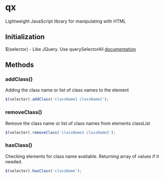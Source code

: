 # qx
Lightweight JavaScript library for manipulating with HTML


## Initialization
$(selector) - Like JQuery. Use querySelectorAll [documentation](https://developer.mozilla.org/ru/docs/Web/API/Document/querySelectorAll)


## Methods

### addClass()
Adding the class name or list of class names to the element
```javascript
$(selector).addClass('className1 className2');
```

### removeClass()
Remove the class name or list of class names from elements classList
```javascript
$(selector).removeClass('className1 className2');
```

### hasClass()
Checking elements for class name available. Returning array of values if it needed.
```javascript
$(selector).hasClass('className');
```

